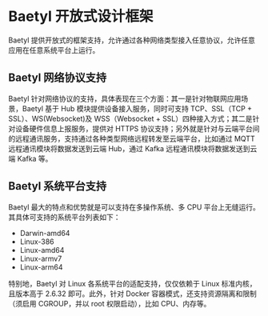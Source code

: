 # Baetyl 开放式设计框架

Baetyl 提供开放式的框架支持，允许通过各种网络类型接入任意协议，允许任意应用在任意系统平台上运行。

## Baetyl 网络协议支持

Baetyl 针对网络协议的支持，具体表现在三个方面：其一是针对物联网应用场景，Baetyl 基于 Hub 模块提供设备接入服务，同时可支持 TCP、SSL（TCP + SSL）、WS(Websocket)及 WSS（Websocket + SSL）四种接入方式；其二是针对设备硬件信息上报服务，提供对 HTTPS 协议支持；另外就是针对与云端平台间的远程通讯服务，支持通过各种类型网络远程转发至云端平台，比如通过 MQTT 远程通讯模块将数据发送到云端 Hub，通过 Kafka 远程通讯模块将数据发送到云端 Kafka 等。

## Baetyl 系统平台支持

Baetyl 最大的特点和优势就是可以支持在多操作系统、多 CPU 平台上无缝运行。其具体可支持的系统平台列表如下：

- Darwin-amd64
- Linux-386
- Linux-amd64
- Linux-armv7
- Linux-arm64

特别地，Baetyl 对 Linux 各系统平台的适配支持，仅仅依赖于 Linux 标准内核，且版本高于 2.6.32 即可。此外，针对 Docker 容器模式，还支持资源隔离和限制（须启用 CGROUP，并以 root 权限启动），比如 CPU、内存等。